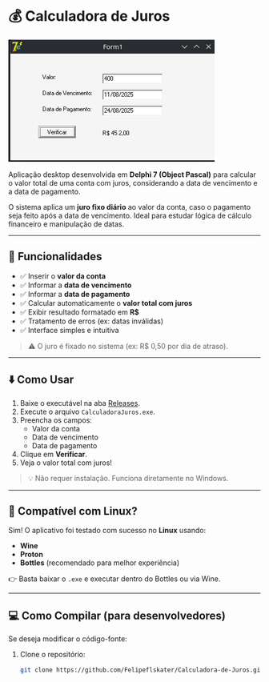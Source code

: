 # 💰 Calculadora de Juros

![Interface da Aplicação](https://github.com/Felipeflskater/Calculadora-de-Juros/blob/master/imagens/App.png?raw=true)

Aplicação desktop desenvolvida em **Delphi 7 (Object Pascal)** para calcular o valor total de uma conta com juros, considerando a data de vencimento e a data de pagamento.

O sistema aplica um **juro fixo diário** ao valor da conta, caso o pagamento seja feito após a data de vencimento. Ideal para estudar lógica de cálculo financeiro e manipulação de datas.

---

## 🧮 Funcionalidades

- ✅ Inserir o **valor da conta**
- ✅ Informar a **data de vencimento**
- ✅ Informar a **data de pagamento**
- ✅ Calcular automaticamente o **valor total com juros**
- ✅ Exibir resultado formatado em **R$**
- ✅ Tratamento de erros (ex: datas inválidas)
- ✅ Interface simples e intuitiva

> ⚠️ O juro é fixado no sistema (ex: R$ 0,50 por dia de atraso).

---

## ⬇️ Como Usar

1. Baixe o executável na aba [Releases](https://github.com/Felipeflskater/Calculadora-de-Juros/releases).
2. Execute o arquivo `CalculadoraJuros.exe`.
3. Preencha os campos:
   - Valor da conta
   - Data de vencimento
   - Data de pagamento
4. Clique em **Verificar**.
5. Veja o valor total com juros!

> 💡 Não requer instalação. Funciona diretamente no Windows.

---

## 🐧 Compatível com Linux?

Sim! O aplicativo foi testado com sucesso no **Linux** usando:
- **Wine**
- **Proton**
- **Bottles** (recomendado para melhor experiência)

👉 Basta baixar o `.exe` e executar dentro do Bottles ou via Wine.

---

## 💻 Como Compilar (para desenvolvedores)

Se deseja modificar o código-fonte:

1. Clone o repositório:
   ```bash
   git clone https://github.com/Felipeflskater/Calculadora-de-Juros.git
   
